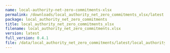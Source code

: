 ```yaml
---
name: local-authority-net-zero-commitments-xlsx
permalink: /downloads/local_authority_net_zero_commitments_xlsx/latest
package: local_authority_net_zero_commitments
title: local_authority_net_zero_commitments_xlsx
filename: local_authority_net_zero_commitments.xlsx
version: latest
full_version: 0.4.1
file: /data/local_authority_net_zero_commitments/latest/local_authority_net_zero_commitments.xlsx
---
```


